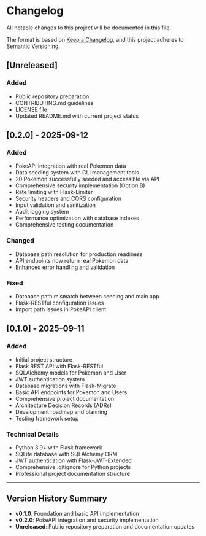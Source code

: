 # Changelog

All notable changes to this project will be documented in this file.

The format is based on [Keep a Changelog](https://keepachangelog.com/en/1.0.0/),
and this project adheres to [Semantic Versioning](https://semver.org/spec/v2.0.0.html).

## [Unreleased]

### Added
- Public repository preparation
- CONTRIBUTING.md guidelines
- LICENSE file
- Updated README.md with current project status

## [0.2.0] - 2025-09-12

### Added
- PokeAPI integration with real Pokemon data
- Data seeding system with CLI management tools
- 20 Pokemon successfully seeded and accessible via API
- Comprehensive security implementation (Option B)
- Rate limiting with Flask-Limiter
- Security headers and CORS configuration
- Input validation and sanitization
- Audit logging system
- Performance optimization with database indexes
- Comprehensive testing documentation

### Changed
- Database path resolution for production readiness
- API endpoints now return real Pokemon data
- Enhanced error handling and validation

### Fixed
- Database path mismatch between seeding and main app
- Flask-RESTful configuration issues
- Import path issues in PokeAPI client

## [0.1.0] - 2025-09-11

### Added
- Initial project structure
- Flask REST API with Flask-RESTful
- SQLAlchemy models for Pokemon and User
- JWT authentication system
- Database migrations with Flask-Migrate
- Basic API endpoints for Pokemon and Users
- Comprehensive project documentation
- Architecture Decision Records (ADRs)
- Development roadmap and planning
- Testing framework setup

### Technical Details
- Python 3.9+ with Flask framework
- SQLite database with SQLAlchemy ORM
- JWT authentication with Flask-JWT-Extended
- Comprehensive .gitignore for Python projects
- Professional project documentation structure

---

## Version History Summary

- **v0.1.0**: Foundation and basic API implementation
- **v0.2.0**: PokeAPI integration and security implementation
- **Unreleased**: Public repository preparation and documentation updates
